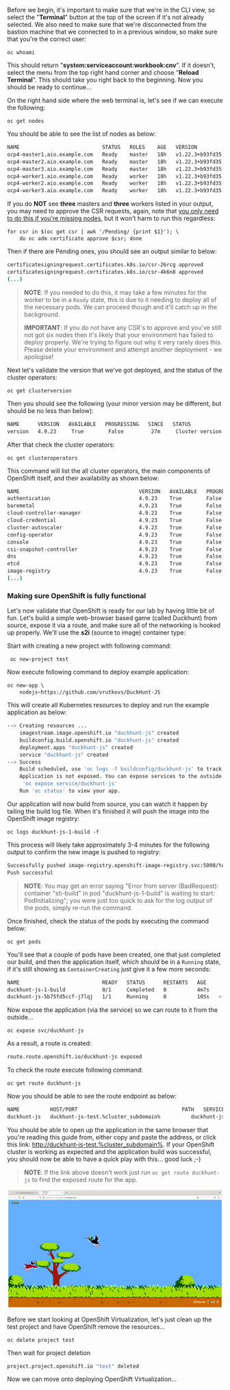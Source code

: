 Before we begin, it's important to make sure that we're in the CLI view, so select the "**Terminal**" button at the top of the screen if it's not already selected. We also need to make sure that we're disconnected from the bastion machine that we connected to in a previous window, so make sure that you're the correct user:

```execute
oc whoami
```
This should return "**system:serviceaccount:workbook:cnv**". If it doesn't, select the menu from the top right hand corner and choose "**Reload Terminal**". This should take you right back to the beginning. Now you should be ready to continue...

On the right hand side where the web terminal is, let's see if we can execute the following:

```execute
oc get nodes
```

You should be able to see the list of nodes as below:

~~~bash
NAME                           STATUS   ROLES    AGE   VERSION
ocp4-master1.aio.example.com   Ready    master   18h   v1.22.3+b93fd35
ocp4-master2.aio.example.com   Ready    master   18h   v1.22.3+b93fd35
ocp4-master3.aio.example.com   Ready    master   18h   v1.22.3+b93fd35
ocp4-worker1.aio.example.com   Ready    worker   18h   v1.22.3+b93fd35
ocp4-worker2.aio.example.com   Ready    worker   18h   v1.22.3+b93fd35
ocp4-worker3.aio.example.com   Ready    worker   18h   v1.22.3+b93fd35
~~~

If you do **NOT** see **three** masters and **three** workers listed in your output, you may need to approve the CSR requests, again, note that <u>you only need to do this if you're missing nodes</u>, but it won't harm to run this regardless:

```execute
for csr in $(oc get csr | awk '/Pending/ {print $1}'); \
    do oc adm certificate approve $csr; done
```

Then if there are Pending ones, you should see an output similar to below:
~~~bash
certificatesigningrequest.certificates.k8s.io/csr-26rcg approved
certificatesigningrequest.certificates.k8s.io/csr-4k6n8 approved
(...)
~~~

> **NOTE**: If you needed to do this, it may take a few minutes for the worker to be in a `Ready` state, this is due to it needing to deploy all of the necessary pods. We can proceed though and it'll catch up in the background.
>
> **IMPORTANT**: If you do not have any CSR's to approve and you've still not got six nodes then it's likely that your environment has failed to deploy properly. We're trying to figure out why it very rarely does this. Please delete your environment and attempt another deployment - we apologise!

Next let's validate the version that we've got deployed, and the status of the cluster operators:

```execute
oc get clusterversion
```

Then you should see the following (your minor version may be different, but should be no less than below):

~~~bash
NAME      VERSION   AVAILABLE   PROGRESSING   SINCE   STATUS
version   4.9.23     True        False         27m     Cluster version is 4.9.23
~~~

After that check the cluster operators:

```execute
oc get clusteroperators
```

This command will list the all cluster operators, the main components of OpenShift itself, and their availability as shown below:

~~~bash
NAME                                       VERSION   AVAILABLE   PROGRESSING   DEGRADED   SINCE   MESSAGE
authentication                             4.9.23    True        False         False      6h19m
baremetal                                  4.9.23    True        False         False      6h40m
cloud-controller-manager                   4.9.23    True        False         False      6h42m
cloud-credential                           4.9.23    True        False         False      6h54m
cluster-autoscaler                         4.9.23    True        False         False      6h40m
config-operator                            4.9.23    True        False         False      6h42m
console                                    4.9.23    True        False         False      6h23m
csi-snapshot-controller                    4.9.23    True        False         False      6h41m
dns                                        4.9.23    True        False         False      6h40m
etcd                                       4.9.23    True        False         False      6h40m
image-registry                             4.9.23    True        False         False      6h17m
(...)
~~~

### Making sure OpenShift is fully functional

Let's now validate that OpenShift is ready for our lab by having little bit of fun. Let's build a simple web-browser based game (called Duckhunt) from source, expose it via a route, and make sure all of the networking is hooked up properly. We'll use the **s2i** (source to image) container type:

Start with creating a new project with following command:

```execute
 oc new-project test
```
Now execute following command to deploy example application:

```execute
oc new-app \
	nodejs~https://github.com/vrutkovs/DuckHunt-JS
```

This will create all Kubernetes resources to deploy and run the example application as below:

~~~bash
--> Creating resources ...
    imagestream.image.openshift.io "duckhunt-js" created
    buildconfig.build.openshift.io "duckhunt-js" created
    deployment.apps "duckhunt-js" created
    service "duckhunt-js" created
--> Success
    Build scheduled, use 'oc logs -f buildconfig/duckhunt-js' to track its progress.
    Application is not exposed. You can expose services to the outside world by executing one or more of the commands below:
     'oc expose service/duckhunt-js'
    Run 'oc status' to view your app.
~~~


Our application will now build from source, you can watch it happen by tailing the build log file. When it's finished it will push the image into the OpenShift image registry:

```execute
oc logs duckhunt-js-1-build -f
```

This process will likely take approximately 3-4 minutes for the following output to confirm the new image is pushed to registry:

~~~bash
Successfully pushed image-registry.openshift-image-registry.svc:5000/test/duckhunt-js@sha256:c4e64bc633ae09ce0f2f2f6de2ca9eaca8e11dc5b335301a2be78216df4b6929
Push successful
~~~

> **NOTE**: You may get an error saying "Error from server (BadRequest): container "sti-build" in pod "duckhunt-js-1-build" is waiting to start: PodInitializing"; you were just too quick to ask for the log output of the pods, simply re-run the command.

Once finished, check the status of the pods by executing the command below:

```execute
oc get pods 
```

You'll see that a couple of pods have been created, one that just completed our build, and then the application itself, which should be in a `Running` state, if it's still showing as `ContainerCreating` just give it a few more seconds:


~~~bash
NAME                           READY   STATUS      RESTARTS   AGE
duckhunt-js-1-build            0/1     Completed   0          4m7s
duckhunt-js-5b75fd5ccf-j7lqj   1/1     Running     0          105s   <-- this is our app!
~~~

Now expose the application (via the service) so we can route to it from the outside...


```execute
oc expose svc/duckhunt-js
```

As a result, a route is created:

~~~bash
route.route.openshift.io/duckhunt-js exposed
~~~

To check the route execute following command:

```execute
oc get route duckhunt-js
```

Now you should be able to see the route endpoint as below:

~~~bash
NAME          HOST/PORT                                  PATH   SERVICES      PORT       TERMINATION   WILDCARD
duckhunt-js   duckhunt-js-test.%cluster_subdomain%          duckhunt-js   8080-tcp                 None
~~~

You should be able to open up the application in the same browser that you're reading this guide from, either copy and paste the address, or click this link: [http://duckhunt-js-test.%cluster_subdomain%](http://duckhunt-js-test.%cluster_subdomain%). If your OpenShift cluster is working as expected and the application build was successful, you should now be able to have a quick play with this... good luck ;-)
> **NOTE**: If the link above doesn't work just run `oc get route duckhunt-js` to find the exposed route for the app. 

<img src="img/duckhunt.png"/>

Before we start looking at OpenShift Virtualization, let's just clean up the test project and have OpenShift remove the resources...

```execute
oc delete project test
```
Then wait for project deletion

~~~bash
project.project.openshift.io "test" deleted
~~~



Now we can move onto deploying OpenShift Virtualization...
